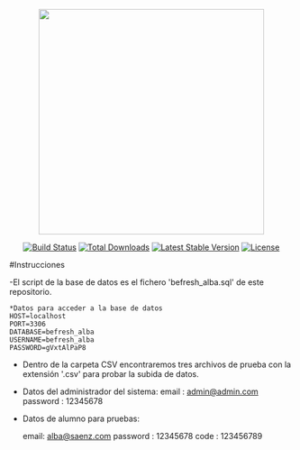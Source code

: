 <p align="center"><img src="https://res.cloudinary.com/dtfbvvkyp/image/upload/v1566331377/laravel-logolockup-cmyk-red.svg" width="400"></p>

<p align="center">
<a href="https://travis-ci.org/laravel/framework"><img src="https://travis-ci.org/laravel/framework.svg" alt="Build Status"></a>
<a href="https://packagist.org/packages/laravel/framework"><img src="https://poser.pugx.org/laravel/framework/d/total.svg" alt="Total Downloads"></a>
<a href="https://packagist.org/packages/laravel/framework"><img src="https://poser.pugx.org/laravel/framework/v/stable.svg" alt="Latest Stable Version"></a>
<a href="https://packagist.org/packages/laravel/framework"><img src="https://poser.pugx.org/laravel/framework/license.svg" alt="License"></a>
</p>

#Instrucciones 

-El script de la base de datos es el fichero 'befresh_alba.sql' de este repositorio.
    
    *Datos para acceder a la base de datos
    HOST=localhost
    PORT=3306
    DATABASE=befresh_alba
    USERNAME=befresh_alba
    PASSWORD=gVxtAlPaP8 
    
- Dentro de la carpeta CSV encontraremos tres archivos de prueba con la extensión '.csv' para probar la subida de datos.

- Datos del administrador del sistema:
    email : admin@admin.com     
    password : 12345678
    
- Datos de alumno para pruebas:

    email: alba@saenz.com
    password : 12345678
    code : 123456789
